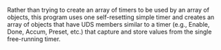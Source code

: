 Rather than trying to create an array of timers to be used by an array of objects, this program uses one self-resetting simple timer and creates an array of objects that have UDS members similar to a timer (e.g., Enable, Done, Accum, Preset, etc.) that capture and store values from the single free-running timer.